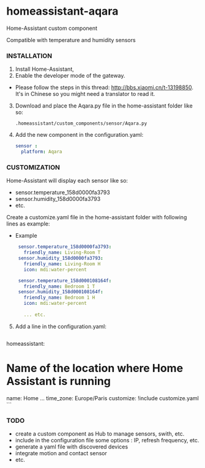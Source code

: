 # homeassistant-aqara
Home-Assistant custom component

Compatible with temperature and humidity sensors

### INSTALLATION
1. Install Home-Assistant,
2. Enable the developer mode of the gateway.
 - Please follow the steps in this thread: http://bbs.xiaomi.cn/t-13198850. 
It's in Chinese so you might need a translator to read it.
3. Download and place the Aqara.py file in the home-assistant folder like so:

    `.homeassistant/custom_components/sensor/Aqara.py`

4. Add the new component in the configuration.yaml:

    ```yaml
    sensor :
      platform: Aqara
    ```

### CUSTOMIZATION

Home-Assistant will display each sensor like so:
 - sensor.temperature_158d0000fa3793
 - sensor.humidity_158d0000fa3793
 - etc.
 
Create a customize.yaml file in the home-assistant folder with following lines as example:

 - Example

    ```yaml
     sensor.temperature_158d0000fa3793:
       friendly_name: Living-Room T
     sensor.humidity_158d0000fa3793:
       friendly_name: Living-Room H
       icon: mdi:water-percent

     sensor.temperature_158d000108164f:
       friendly_name: Bedroom 1 T
     sensor.humidity_158d000108164f:
       friendly_name: Bedroom 1 H
       icon: mdi:water-percent
       
       ... etc.
    ```

5. Add a line in the configuration.yaml:

    ```yaml
homeassistant:
  # Name of the location where Home Assistant is running
   name: Home
...
   time_zone: Europe/Paris
   customize: !include customize.yaml
    ```


### TODO

 - create a custom component as Hub to manage sensors, swith, etc.
 - include in the configuration file some options : IP, refresh frequency, etc.
 - generate a yaml file with discovered devices
 - integrate motion and contact sensor
 - etc.

